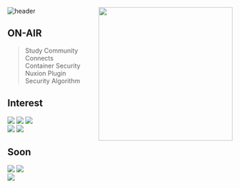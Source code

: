 ![header](https://capsule-render.vercel.app/api?type=waving&color=gradient&height=300&section=header&text=Floodnut&fontAlign=75&fontSize=70&desc=Welcome%20to%20My%20Github!&descAlign=75)
<img align='right' src="https://github-readme-stats.vercel.app/api/top-langs/?username=gsniper777&langs_count=8" width="300">

## ON-AIR 
> Study Community Connects  
> Container Security  
> Nuxion Plugin  
> Security
> Algorithm  

## Interest  
<p align="left">
<img src="https://img.shields.io/badge/Javascript-e6d419?style=flat-square&logo=javascript&logoColor=white"/>  
<img src="https://img.shields.io/badge/C-a3a3a3?style=flat-square&logo=c&logoColor=white"/>
<img src="https://img.shields.io/badge/python-054480?style=flat-square&logo=python&logoColor=white"/>
  <br>
<img src="https://img.shields.io/badge/Nodejs-18ba1e?style=flat-square&logo=node.js&logoColor=white"/>
<img src="https://img.shields.io/badge/Security-0f0f0f?style=flat-square&logo=attack&logoColor=white"/>
</p>

## Soon   
<p align="left">
<img src="https://img.shields.io/badge/Go-23c3db?style=flat-square&logo=go&logoColor=white"/>
<img src="https://img.shields.io/badge/Typescript-306ed1?style=flat-square&logo=typescript&logoColor=white"/>
  <br>
<img src="https://img.shields.io/badge/kubernetes-4859f0?style=flat-square&logo=kubernetes&logoColor=white"/>
</p>
